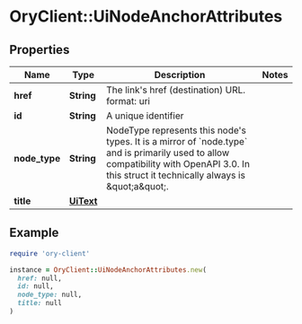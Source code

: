 # OryClient::UiNodeAnchorAttributes

## Properties

| Name | Type | Description | Notes |
| ---- | ---- | ----------- | ----- |
| **href** | **String** | The link&#39;s href (destination) URL.  format: uri |  |
| **id** | **String** | A unique identifier |  |
| **node_type** | **String** | NodeType represents this node&#39;s types. It is a mirror of &#x60;node.type&#x60; and is primarily used to allow compatibility with OpenAPI 3.0.  In this struct it technically always is \&quot;a\&quot;. |  |
| **title** | [**UiText**](UiText.md) |  |  |

## Example

```ruby
require 'ory-client'

instance = OryClient::UiNodeAnchorAttributes.new(
  href: null,
  id: null,
  node_type: null,
  title: null
)
```

